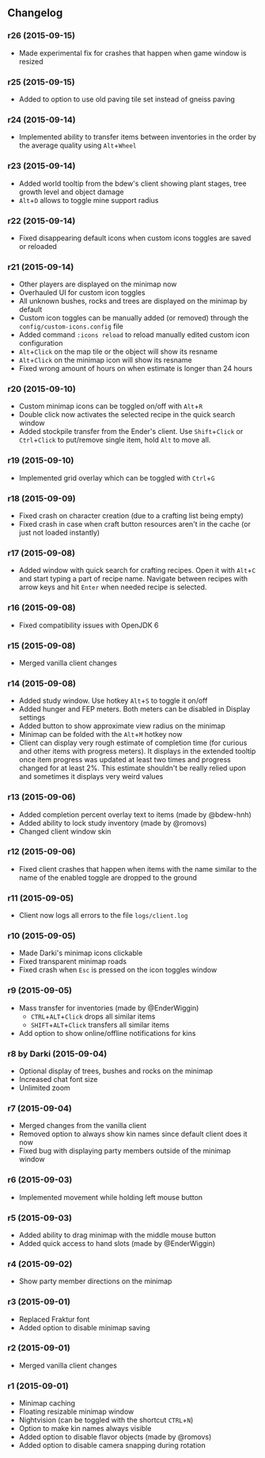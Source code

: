 ## Changelog

### r26 (2015-09-15)

- Made experimental fix for crashes that happen when game window is resized

### r25 (2015-09-15)

- Added to option to use old paving tile set instead of gneiss paving

### r24 (2015-09-14)

- Implemented ability to transfer items between inventories in the order by the average quality using `Alt`+`Wheel`

### r23 (2015-09-14)

- Added world tooltip from the bdew's client showing plant stages, tree growth level and object damage
- `Alt`+`D` allows to toggle mine support radius

### r22 (2015-09-14)

- Fixed disappearing default icons when custom icons toggles are saved or reloaded

### r21 (2015-09-14)

- Other players are displayed on the minimap now
- Overhauled UI for custom icon toggles
- All unknown bushes, rocks and trees are displayed on the minimap by default
- Custom icon toggles can be manually added (or removed) through the `config/custom-icons.config` file
- Added command `:icons reload` to reload manually edited custom icon configuration
- `Alt`+`Click` on the map tile or the object will show its resname
- `Alt`+`Click` on the minimap icon will show its resname
- Fixed wrong amount of hours on when estimate is longer than 24 hours

### r20 (2015-09-10)

- Custom minimap icons can be toggled on/off with `Alt`+`R`
- Double click now activates the selected recipe in the quick search window
- Added stockpile transfer from the Ender's client. Use `Shift`+`Click` or `Ctrl`+`Click` to put/remove single item, hold `Alt` to move all.

### r19 (2015-09-10)

- Implemented grid overlay which can be toggled with `Ctrl`+`G`

### r18 (2015-09-09)

- Fixed crash on character creation (due to a crafting list being empty)
- Fixed crash in case when craft button resources aren't in the cache (or just not loaded instantly)

### r17 (2015-09-08)

- Added window with quick search for crafting recipes. Open it with `Alt`+`C` and start typing a part of recipe name. Navigate between recipes with arrow keys and hit `Enter` when needed recipe is selected.

### r16 (2015-09-08)

- Fixed compatibility issues with OpenJDK 6

### r15 (2015-09-08)

- Merged vanilla client changes

### r14 (2015-09-08)

- Added study window. Use hotkey `Alt`+`S` to toggle it on/off
- Added hunger and FEP meters. Both meters can be disabled in Display settings
- Added button to show approximate view radius on the minimap
- Minimap can be folded with the `Alt`+`M` hotkey now
- Client can display very rough estimate of completion time (for curious and other items with progress meters). It displays in the extended tooltip once item progress was updated at least two times and progress changed for at least 2%. This estimate shouldn't be really relied upon and  sometimes it displays very weird values

### r13 (2015-09-06)

- Added completion percent overlay text to items (made by @bdew-hnh)
- Added ability to lock study inventory (made by @romovs)
- Changed client window skin

### r12 (2015-09-06)

- Fixed client crashes that happen when items with the name similar to the name of the enabled toggle are dropped to the ground

### r11 (2015-09-05)

- Client now logs all errors to the file `logs/client.log` 

### r10 (2015-09-05)

- Made Darki's minimap icons clickable
- Fixed transparent minimap roads
- Fixed crash when `Esc` is pressed on the icon toggles window

### r9 (2015-09-05)

- Mass transfer for inventories (made by @EnderWiggin)
  - `CTRL`+`ALT`+`Click` drops all similar items
  - `SHIFT`+`ALT`+`Click` transfers all similar items
- Add option to show online/offline notifications for kins

### r8 by Darki (2015-09-04) 

- Optional display of trees, bushes and rocks on the minimap
- Increased chat font size
- Unlimited zoom

### r7 (2015-09-04)

- Merged changes from the vanilla client
- Removed option to always show kin names since default client does it now
- Fixed bug with displaying party members outside of the minimap window

### r6 (2015-09-03)

- Implemented movement while holding left mouse button

### r5 (2015-09-03)

- Added ability to drag minimap with the middle mouse button
- Added quick access to hand slots (made by @EnderWiggin)

### r4 (2015-09-02)

- Show party member directions on the minimap

### r3 (2015-09-01)

- Replaced Fraktur font
- Added option to disable minimap saving

### r2 (2015-09-01)

- Merged vanilla client changes

### r1 (2015-09-01)

- Minimap caching
- Floating resizable minimap window
- Nightvision (can be toggled with the shortcut `CTRL`+`N`)
- Option to make kin names always visible
- Added option to disable flavor objects (made by @romovs)
- Added option to disable camera snapping during rotation